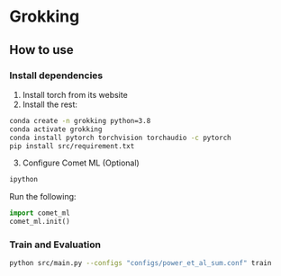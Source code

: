 # Grokking

## How to use
### Install dependencies 
1. Install torch from its website
2. Install the rest:
```bash
conda create -n grokking python=3.8
conda activate grokking
conda install pytorch torchvision torchaudio -c pytorch
pip install src/requirement.txt
```
3. Configure Comet ML (Optional)
```bash
ipython
```
Run the following:
```python
import comet_ml
comet_ml.init()
```

### Train and Evaluation
```bash
python src/main.py --configs "configs/power_et_al_sum.conf" train
```